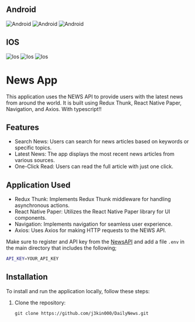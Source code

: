 
## Android
![Android](./assets/android1.png)
![Android](./assets/android2.png)
![Android](./assets/android3.png)

## IOS
![Ios](./assets/ios1.png)
![Ios](./assets/ios2.png)
![Ios](./assets/ios3.png)

# News App

This application uses the NEWS API to provide users with the latest news from around the world. It is built using Redux Thunk, React Native Paper, Navigation, and Axios. With typescript!!

## Features

- Search News: Users can search for news articles based on keywords or specific topics.
- Latest News: The app displays the most recent news articles from various sources.
- One-Click Read: Users can read the full article with just one click.


## Application Used
- Redux Thunk: Implements Redux Thunk middleware for handling asynchronous actions.
- React Native Paper: Utilizes the React Native Paper library for UI components.
- Navigation: Implements navigation for seamless user experience.
- Axios: Uses Axios for making HTTP requests to the NEWS API.

Make sure to register and API key from the [NewsAPI](https://newsapi.org/) and add a file `.env` in the main directory that includes the following;

```bash
API_KEY=YOUR_API_KEY 
```

## Installation

To install and run the application locally, follow these steps:

1. Clone the repository:

   ```shell
   git clone https://github.com/j3kin000/DailyNews.git
   ```
